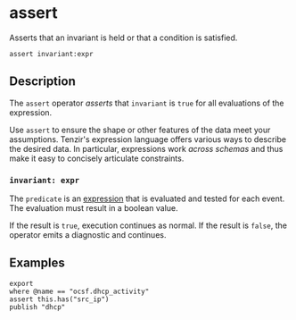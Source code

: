 # assert

Asserts that an invariant is held or that a condition is satisfied.

```tql
assert invariant:expr
```

## Description

The `assert` operator _asserts_ that `invariant` is `true` for all evaluations
of the expression.

Use `assert` to ensure the shape or other features of the data meet your
assumptions. Tenzir's expression language offers various ways to describe the desired data. In particular,
expressions work *across schemas* and thus make it easy to concisely articulate constraints.

### `invariant: expr`

The `predicate` is an [expression](../language/expressions.md) that is evaluated and tested for each event.
The evaluation must result in a boolean value.

If the result is `true`, execution continues as normal.
If the result is `false`, the operator emits a diagnostic and continues.

## Examples

```tql
export
where @name == "ocsf.dhcp_activity"
assert this.has("src_ip")
publish "dhcp"
```
